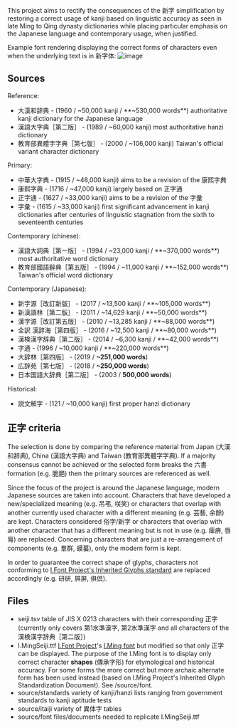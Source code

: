 This project aims to rectify the consequences of the 新字 simplification by restoring a correct usage of kanji based on linguistic accuracy as seen in late Ming to Qing dynasty dictionaries while placing particular emphasis on the Japanese language and contemporary usage, when justified.

Example font rendering displaying the correct forms of characters even when the underlying text is in 新字体:
![image](https://github.com/user-attachments/assets/1f2e7ba7-4b37-4cea-8522-3ab0e5ec8b36)

## Sources 
Reference:
- 大漢和辞典 - (1960 / ~50,000 kanji / **~530,000 words**)
authoritative kanji dictionary for the Japanese language 
- 漢語大字典［第二版］ - (1989 / ~60,000 kanji)
most authoritative hanzi dictionary
- 教育部異體字字典［第七版］ - (2000 / ~106,000 kanji)
Taiwan's official variant character dictionary

Primary:
- 中華大字典 - (1915 / ~48,000 kanji)
aims to be a revision of the 康熙字典
- 康熙字典 - (1716 / ~47,000 kanji)
largely based on 正字通
- 正字通 - (1627 / ~33,000 kanji)
aims to be a revision of the 字彙
- 字彙 - (1615 / ~33,000 kanji)
first significant advancement in kanji dictionaries after centuries of linguistic stagnation from the sixth to seventeenth centuries

Contemporary (chinese):
- 漢語大詞典［第一版］ - (1994 / ~23,000 kanji / **~370,000 words**)
most authoritative word dictionary
- 教育部國語辭典［第五版］ - (1994 / ~11,000 kanji / **~152,000 words**)
Taiwan's official word dictionary

Contemporary (Japanese):
- 新字源［改訂新版］ - (2017 / ~13,500 kanji / **~105,000 words**)
- 新漢語林［第二版］ - (2011 / ~14,629 kanji / **~50,000 words**)
- 漢字源［改訂第五版］ - (2010 / ~13,285 kanji / **~88,000 words**)
- 全訳 漢辞海［第四版］ - (2016 / ~12,500 kanji / **~80,000 words**)
- 漢検漢字辞典［第二版］ - (2014 / ~6,300 kanji / **~42,000 words**)
- 字通 - (1996 / ~10,000 kanji / **~220,000 words**)
- 大辞林［第四版］ - (2019 / **~251,000 words**)
- 広辞苑［第七版］ - (2018 / **~250,000 words**)
- 日本国語大辞典［第二版］ - (2003 / **500,000 words**)

Historical:
- 説文解字 - (121 / ~10,000 kanji)
first proper hanzi dictionary

## 正字 criteria
The selection is done by comparing the reference material from Japan (大漢和辞典), China (漢語大字典) and Taiwan (教育部異體字字典). If a majority consensus cannot be achieved or the selected form breaks the 六書 formation (e.g. 脆脃) then the primary sources are referenced as well.

Since the focus of the project is around the Japanese language, modern Japanese sources are taken into account. Characters that have developed a new/specialized meaning (e.g. 吊弔, 咲笑) or characters that overlap with another currently used character with a different meaning (e.g. 芸藝, 余餘) are kept. Characters considered 俗字/新字 or characters that overlap with another character that has a different meaning but is not in use (e.g. 痺痹, 唇脣) are replaced. Concerning characters that are just a re-arrangement of components (e.g. 羣群, 蟆蟇), only the modern form is kept.

In order to guarantee the correct shape of glyphs, characters not conforming to [I.Font Project's Inherited Glyphs standard](https://github.com/ichitenfont/inheritedglyphs/blob/master/Readme_eng.md) are replaced accordingly (e.g. 研硏, 屛屏, 俱倶).

## Files
- seiji.tsv
table of JIS X 0213 characters with their corresponding 正字 (currently only covers 第1水準漢字, 第2水準漢字 and all characters of the 漢検漢字辞典［第二版］)
- I.MingSeiji.ttf
[I.Font Project](https://github.com/ichitenfont/inheritedglyphs/blob/master/Readme_eng.md)'s [I.Ming font](https://github.com/ichitenfont/I.Ming) but modified so that only 正字 can be displayed. The purpose of the I.Ming font is to display only correct character **shapes** (傳承字形) for etymological and historical accuracy. For some forms the more correct but more archaic alternate form has been used instead (based on I.Ming Project's Inherited Glyph Standardization Document). See /source/font.
- source/standards
variety of kanji/hanzi lists ranging from government standards to kanji aptitude tests
- source/itaiji
variety of 異体字 tables
- source/font
files/documents needed to replicate I.MingSeiji.ttf

